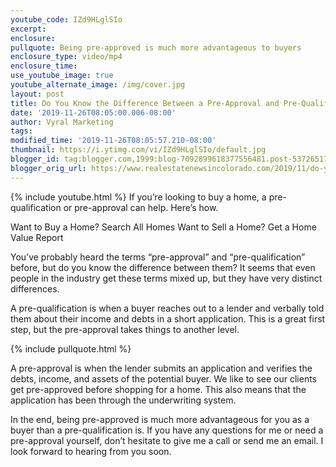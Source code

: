 ```yaml
---
youtube_code: IZd9HLglSIo
excerpt:
enclosure:
pullquote: Being pre-approved is much more advantageous to buyers
enclosure_type: video/mp4
enclosure_time:
use_youtube_image: true
youtube_alternate_image: /img/cover.jpg
layout: post
title: Do You Know the Difference Between a Pre-Approval and Pre-Qualification?
date: '2019-11-26T08:05:00.006-08:00'
author: Vyral Marketing
tags:
modified_time: '2019-11-26T08:05:57.210-08:00'
thumbnail: https://i.ytimg.com/vi/IZd9HLglSIo/default.jpg
blogger_id: tag:blogger.com,1999:blog-7092899618377556481.post-5372651752471956482
blogger_orig_url: https://www.realestatenewsincolorado.com/2019/11/do-you-know-difference-between-pre.html
---
```

{% include youtube.html %}
If you’re looking to buy a home, a pre-qualification or pre-approval can help. Here’s how.

Want to Buy a Home? Search All Homes
Want to Sell a Home? Get a Home Value Report

You’ve probably heard the terms “pre-approval” and “pre-qualification” before, but do you know the difference between them? It seems that even people in the industry get these terms mixed up, but they have very distinct differences.

A pre-qualification is when a buyer reaches out to a lender and verbally told them about their income and debts in a short application. This is a great first step, but the pre-approval takes things to another level.

{% include pullquote.html %}

A pre-approval is when the lender submits an application and verifies the debts, income, and assets of the potential buyer. We like to see our clients get pre-approved before shopping for a home. This also means that the application has been through the underwriting system.

In the end, being pre-approved is much more advantageous for you as a buyer than a pre-qualification is. If you have any questions for me or need a pre-approval yourself, don’t hesitate to give me a call or send me an email. I look forward to hearing from you soon.
